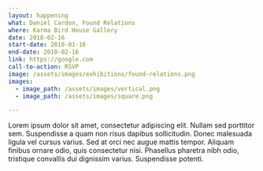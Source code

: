```yaml
---
layout: happening
what: Daniel Cardon, Found Relations
where: Karma Bird House Gallery
date: 2018-02-16
start-date: 2018-01-16
end-date: 2018-02-16
link: https://google.com
call-to-action: RSVP
image: /assets/images/exhibitions/found-relations.png
images:
  - image_path: /assets/images/vertical.png
  - image_path: /assets/images/square.png

---
```


Lorem ipsum dolor sit amet, consectetur adipiscing elit. Nullam sed porttitor sem. Suspendisse a quam non risus dapibus sollicitudin. Donec malesuada ligula vel cursus varius. Sed at orci nec augue mattis tempor. Aliquam finibus ornare odio, quis consectetur nisi. Phasellus pharetra nibh odio, tristique convallis dui dignissim varius. Suspendisse potenti.